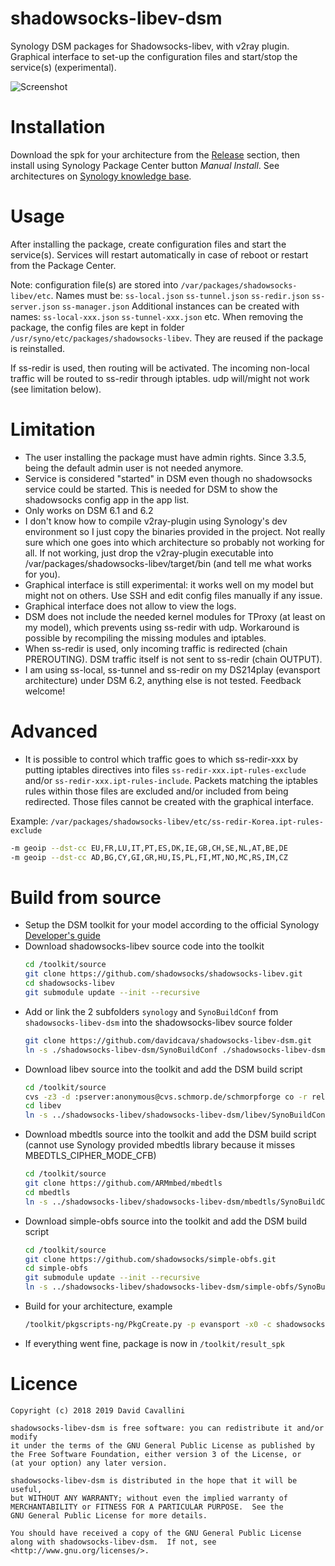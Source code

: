 # shadowsocks-libev-dsm
 Synology DSM packages for Shadowsocks-libev, with v2ray plugin.
 Graphical interface to set-up the configuration files and start/stop the service(s) (experimental).
 
![Screenshot](shadowsocks-libev-dsm-screenshot.png)

# Installation
Download the spk for your architecture from the [Release](https://github.com/davidcava/shadowsocks-libev-dsm/releases) section, then install using Synology Package Center button _Manual Install_. See  architectures on [Synology knowledge base](https://www.synology.com/en-us/knowledgebase/DSM/tutorial/General/What_kind_of_CPU_does_my_NAS_have).

# Usage
After installing the package, create configuration files and start the service(s). Services will restart automatically in case of reboot or restart from the Package Center.

Note: configuration file(s) are stored into `/var/packages/shadowsocks-libev/etc`.
Names must be: `ss-local.json` `ss-tunnel.json` `ss-redir.json` `ss-server.json` `ss-manager.json`
Additional instances can be created with names: `ss-local-xxx.json` `ss-tunnel-xxx.json` etc.
When removing the package, the config files are kept in folder `/usr/syno/etc/packages/shadowsocks-libev`. They are reused if the package is reinstalled.

If ss-redir is used, then routing will be activated. The incoming non-local traffic will be routed to ss-redir through iptables. udp will/might not work (see limitation below).

# Limitation
- The user installing the package must have admin rights. Since 3.3.5, being the default admin user is not needed anymore.
- Service is considered "started" in DSM even though no shadowsocks service could be started. This is needed for DSM to show the shadowsocks config app in the app list.
- Only works on DSM 6.1 and 6.2
- I don't know how to compile v2ray-plugin using Synology's dev environment so I just copy the binaries provided in the project. Not really sure which one goes into which architecture so probably not working for all. If not working, just drop the v2ray-plugin executable into /var/packages/shadowsocks-libev/target/bin (and tell me what works for you).
- Graphical interface is still experimental: it works well on my model but might not on others. Use SSH and edit config files manually if any issue.
- Graphical interface does not allow to view the logs.
- DSM does not include the needed kernel modules for TProxy (at least on my model), which prevents using ss-redir with udp. Workaround is possible by recompiling the missing modules and iptables.
- When ss-redir is used, only incoming traffic is redirected (chain PREROUTING). DSM traffic itself is not sent to ss-redir (chain OUTPUT).
- I am using ss-local, ss-tunnel and ss-redir on my DS214play (evansport architecture) under DSM 6.2, anything else is not tested. Feedback welcome!

# Advanced
- It is possible to control which traffic goes to which ss-redir-xxx by putting iptables directives into files `ss-redir-xxx.ipt-rules-exclude` and/or `ss-redir-xxx.ipt-rules-include`. Packets matching the iptables rules within those files are excluded and/or included from being redirected. Those files cannot be created with the graphical interface.

Example: `/var/packages/shadowsocks-libev/etc/ss-redir-Korea.ipt-rules-exclude`
```sh
-m geoip --dst-cc EU,FR,LU,IT,PT,ES,DK,IE,GB,CH,SE,NL,AT,BE,DE
-m geoip --dst-cc AD,BG,CY,GI,GR,HU,IS,PL,FI,MT,NO,MC,RS,IM,CZ
```
# Build from source
- Setup the DSM toolkit for your model according to the official Synology [Developer's guide](https://originhelp.synology.com/developer-guide/)
- Download shadowsocks-libev source code into the toolkit
  ```sh
  cd /toolkit/source
  git clone https://github.com/shadowsocks/shadowsocks-libev.git
  cd shadowsocks-libev
  git submodule update --init --recursive
  ```
- Add or link the 2 subfolders `synology` and `SynoBuildConf` from `shadowsocks-libev-dsm` into the shadowsocks-libev source folder
  ```sh
  git clone https://github.com/davidcava/shadowsocks-libev-dsm.git
  ln -s ./shadowsocks-libev-dsm/SynoBuildConf ./shadowsocks-libev-dsm/synology .
  ```
- Download libev source into the toolkit and add the DSM build script
  ```sh
  cd /toolkit/source
  cvs -z3 -d :pserver:anonymous@cvs.schmorp.de/schmorpforge co -r rel-4_25 libev
  cd libev
  ln -s ../shadowsocks-libev/shadowsocks-libev-dsm/libev/SynoBuildConf .
  ```
- Download mbedtls source into the toolkit and add the DSM build script
  (cannot use Synology provided mbedtls library because it misses MBEDTLS_CIPHER_MODE_CFB)
  ```sh
  cd /toolkit/source
  git clone https://github.com/ARMmbed/mbedtls
  cd mbedtls
  ln -s ../shadowsocks-libev/shadowsocks-libev-dsm/mbedtls/SynoBuildConf .
  ```
- Download simple-obfs source into the toolkit and add the DSM build script
  ```sh
  cd /toolkit/source
  git clone https://github.com/shadowsocks/simple-obfs.git
  cd simple-obfs
  git submodule update --init --recursive
  ln -s ../shadowsocks-libev/shadowsocks-libev-dsm/simple-obfs/SynoBuildConf .
  ```
- Build for your architecture, example
  ```sh
  /toolkit/pkgscripts-ng/PkgCreate.py -p evansport -x0 -c shadowsocks-libev
  ```
- If everything went fine, package is now in `/toolkit/result_spk`

# Licence
    Copyright (c) 2018 2019 David Cavallini

    shadowsocks-libev-dsm is free software: you can redistribute it and/or modify
    it under the terms of the GNU General Public License as published by
    the Free Software Foundation, either version 3 of the License, or
    (at your option) any later version.
    
    shadowsocks-libev-dsm is distributed in the hope that it will be useful,
    but WITHOUT ANY WARRANTY; without even the implied warranty of
    MERCHANTABILITY or FITNESS FOR A PARTICULAR PURPOSE.  See the
    GNU General Public License for more details.

    You should have received a copy of the GNU General Public License
    along with shadowsocks-libev-dsm.  If not, see <http://www.gnu.org/licenses/>.
